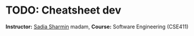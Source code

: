 # TODO: Cheatsheet dev 
**Instructor:** [Sadia Sharmin](https://scholar.google.com/citations?user=UOA9M20AAAAJ&hl=en) madam, **Course:** Software Engineering (CSE411) 

